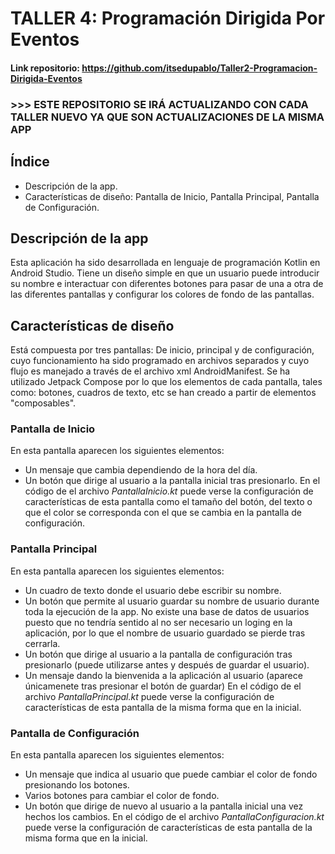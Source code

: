 # TALLER 4: Programación Dirigida Por Eventos
#### Link repositorio: https://github.com/itsedupablo/Taller2-Programacion-Dirigida-Eventos
### >>> ESTE REPOSITORIO SE IRÁ ACTUALIZANDO CON CADA TALLER NUEVO YA QUE SON ACTUALIZACIONES DE LA MISMA APP
## Índice
- Descripción de la app.
- Características de diseño: Pantalla de Inicio, Pantalla Principal, Pantalla de Configuración.
## Descripción de la app
Esta aplicación ha sido desarrollada en lenguaje de programación Kotlin en Android Studio. 
Tiene un diseño simple en que un usuario puede introducir su nombre e interactuar con diferentes botones para pasar de una a otra de las diferentes pantallas y configurar los colores de fondo de las pantallas.
## Características de diseño
Está compuesta por tres pantallas: De inicio, principal y de configuración, cuyo funcionamiento ha sido programado en archivos separados y cuyo flujo es manejado a través de el archivo xml AndroidManifest. Se ha utilizado Jetpack Compose por lo que los elementos de cada pantalla, tales como: botones, cuadros de texto, etc se han creado a partir de elementos "composables".
### **Pantalla de Inicio**
En esta pantalla aparecen los siguientes elementos: 
- Un mensaje que cambia dependiendo de la hora del día.
- Un botón que dirige al usuario a la pantalla inicial tras presionarlo.
En el código de el archivo *PantallaInicio.kt* puede verse la configuración de características de esta pantalla como el tamaño del botón, del texto o que el color se corresponda con el que se cambia en la pantalla de configuración.
### **Pantalla Principal**
En esta pantalla aparecen los siguientes elementos: 
- Un cuadro de texto donde el usuario debe escribir su nombre.
- Un botón que permite al usuario guardar su nombre de usuario durante toda la ejecución de la app. No existe una base de datos de usuarios puesto que no tendría sentido al no ser necesario un loging en la aplicación, por lo que el nombre de usuario guardado se pierde tras cerrarla.
- Un botón que dirige al usuario a la pantalla de configuración tras presionarlo (puede utilizarse antes y después de guardar el usuario).
- Un mensaje dando la bienvenida a la aplicación al usuario (aparece únicamenete tras presionar el botón de guardar)
En el código de el archivo *PantallaPrincipal.kt* puede verse la configuración de características de esta pantalla de la misma forma que en la inicial.
### **Pantalla de Configuración**
En esta pantalla aparecen los siguientes elementos: 
- Un mensaje que indica al usuario que puede cambiar el color de fondo presionando los botones.
- Varios botones para cambiar el color de fondo. 
- Un botón que dirige de nuevo al usuario a la pantalla inicial una vez hechos los cambios.
En el código de el archivo *PantallaConfiguracion.kt* puede verse la configuración de características de esta pantalla de la misma forma que en la inicial.




